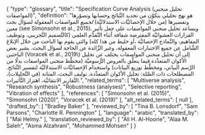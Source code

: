{
    "type": "glossary",
    "title": "Specification Curve Analysis (تحليل منحنى المواصفات)",
    "definition": "هو نهج تحليلي يتكوَّن من تحديد النَّتائج وحسابها وتصوّرها وتفسيرها (من خلال الإحصائيَّات الاستدلاليَّة) *لجميع* المواصفات المعقولة لسؤال بحث معين (see Simonsohn et al., 2015). ويساعد تحليل منحنى المواصفات على جعل تأثير القرارات العشوائيَّة المفترضة شفافة أثناء التَّقدُّم العلمي (كالتَّصميم التَّجريبي، وتوظيف المفاهيم، والنَّماذج الإحصائيَّة ،أو خليط من هذا كله) والتي يقوم بها الباحث من خلال الإبلاغ الشَّامل عن جميع الاختبارات المعقولة، وغير الزَّائدة عن الحاجة لسؤال البحث.  يشير بعض الباحثين (Voracek et al., 2019\\) إلى أن تحليل منحنى المواصفات يختلف عن تحليل الأكوان المتعدِّدة فيما يتعلَّق بالعروض الرُّسوميَّة (مخطَّط منحنى المواصفات بدلًا من الرَّسم البياني، ومخطَّط توزيع البيانات) واستخدام الإحصائيَّات الاستدلاليَّة لتفسير النَّتائج.  المصطلحات ذات الصِّلة: تحليل الأكوان المتعدِّدة، توليف البحث، المتانة (في التَّحليلات)، التَّقارير الانتقائيَّة، اهتزاز التَّأثيرات.",
    "related_terms": [
        "Multiverse analysis",
        "Research synthesis",
        "Robustness (analyses)",
        "Selective reporting",
        "Vibration of effects"
    ],
    "references": [
        "Simonsohn et al. (2015)",
        "Simonsohn (2020)",
        "Voracek et al. (2019)"
    ],
    "alt_related_terms": [
        null
    ],
    "drafted_by": [
        "Bradley Baker"
    ],
    "reviewed_by": [
        "Tina B. Lonsdorf",
        "Sam Parsons",
        "Charlotte R. Pennington"
    ],
    "language": "arabic",
    "translated_by": [
        "Mai Helmy."
    ],
    "translation_reviewed_by": [
        "Ali H. Al-Hoorie",
        "Alaa M. Saleh",
        "Asma Alzahrani",
        "Mohammed Mohsen"
    ]
}